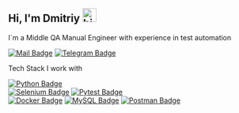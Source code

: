 ## Hi, I'm Dmitriy <img src="https://user-images.githubusercontent.com/1303154/88677602-1635ba80-d120-11ea-84d8-d263ba5fc3c0.gif" width="28px" alt="hi">

I`m a Middle QA Manual Engineer with experience in test automation

[![Mail Badge](https://img.shields.io/badge/-absolutelynormal2@gmail.com-c0392b?style=flat&labelColor=c0392b&logo=gmail&logoColor=white)](mailto:absolutelynormal2@gmail.com) [![Telegram Badge](https://img.shields.io/badge/-ZhD_telegram-ffffff?style=flat&labelColor=ffffff&logo=Telegram&logoColor=black)](https://t.me/ZhD_telegram)

Tech Stack I work with

 [![Python Badge](https://img.shields.io/badge/-Python-ffff00?style=for-the-badge&labelColor=black&logo=Python&logoColor=ffff00)](#)  
 [![Selenium Badge](https://img.shields.io/badge/-Selenium-61DBFB?style=for-the-badge&labelColor=black&logo=Selenium&logoColor=61DBFB)](#) [![Pytest Badge](https://img.shields.io/badge/-Pytest-e535ab?style=for-the-badge&labelColor=black&logo=Pytest&logoColor=e535ab)](#)  
 [![Docker Badge](https://img.shields.io/badge/-Docker-007acc?style=for-the-badge&labelColor=black&logo=Docker&logoColor=007acc)](#) [![MySQL Badge](https://img.shields.io/badge/-MySQL-eb6e34?style=for-the-badge&labelColor=black&logo=mysql&logoColor=eb6e34)](#) [![Postman Badge](https://img.shields.io/badge/-Postman-f72307?style=for-the-badge&labelColor=black&logo=Postman&logoColor=f72307)](#)


